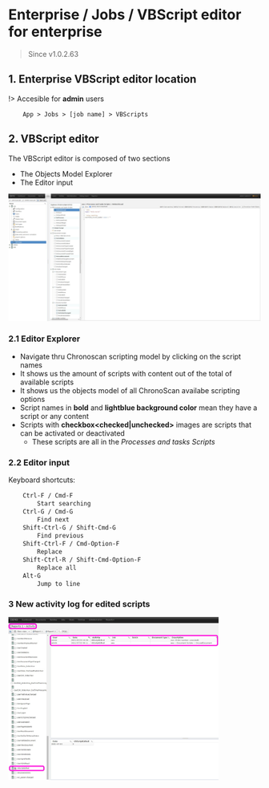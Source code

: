 # Enterprise / Jobs / VBScript editor for enterprise

> Since v1.0.2.63

## 1. Enterprise VBScript editor location

!> Accesible for **admin** users

````
    App > Jobs > [job name] > VBScripts
````

## 2. VBScript editor

The VBScript editor is composed of two sections

* The Objects Model Explorer
* The Editor input

<img src="./_images_/vbseditor/editormain.jpg" class="bordered" width="820" height="auto" alt="VBScript editor on enterprise">  


### 2.1 Editor Explorer

* Navigate thru Chronoscan scripting model by clicking on the script names
* It shows us the amount of scripts with content out of the total of available scripts
* It shows us the objects model of all ChronoScan availabe scripting options 
* Script names in **bold** and **lightblue background color** mean they have a script or any content
* Scripts with **checkbox<checked|unchecked>** images are scripts that can be activated or deactivated
    * These scripts are all in the _Processes and tasks Scripts_

### 2.2 Editor input

Keyboard shortcuts:

````
    Ctrl-F / Cmd-F
        Start searching
    Ctrl-G / Cmd-G
        Find next
    Shift-Ctrl-G / Shift-Cmd-G
        Find previous
    Shift-Ctrl-F / Cmd-Option-F
        Replace
    Shift-Ctrl-R / Shift-Cmd-Option-F
        Replace all
    Alt-G
        Jump to line
````

### 3 New activity log for edited scripts

<img src="./_images_/vbseditor/activity.jpg" class="bordered" width="420" height="auto" alt="VBScript editor on enterprise">  

